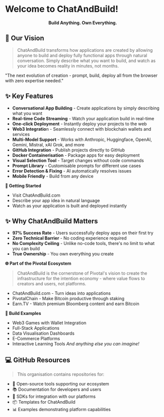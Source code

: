 # **Welcome to ChatAndBuild!**

<div align="center">

**Build Anything. Own Everything.**

</div>

## 🚀 **Our Vision**

> ChatAndBuild transforms how applications are created by allowing anyone to build and deploy fully functional apps through natural conversation. Simply describe what you want to build, and watch as your idea becomes reality in minutes, not months.

"The next evolution of creation - prompt, build, deploy all from the browser with zero expertise needed."

## ✨ **Key Features**

- **Conversational App Building** - Create applications by simply describing what you want
- **Real-time Code Streaming** - Watch your application build in real-time
- **One-click Deployment** - Instantly deploy your projects to the web
- **Web3 Integratio**n - Seamlessly connect with blockchain wallets and services
- **Multi-Model Support** - Works with Anthropic, Huggingface, OpenAI, Gemini, Mistral, xAI Grok, and more
- **GitHub Integration** - Publish projects directly to GitHub
- **Docker Containerisation** - Package apps for easy deployment
- **Visual Selection Tool** - Target changes without code commands
- **Prompt Library** - Customisable prompts for different use cases
- **Error Detection & Fixing** - AI automatically resolves issues
- **Mobile Friendly** - Build from any device

**🚀 Getting Started**

- Visit ChatAndBuild.com
- Describe your app idea in natural language
- Watch as your application is built and deployed instantly

## ✨ **Why ChatAndBuild Matters**

- **97% Success Rate** - Users successfully deploy apps on their first try
- **Zero Technical Barrier** - No coding experience required
- **No Complexity Ceiling** - Unlike no-code tools, there's no limit to what you can build
- **True Ownership** - You own everything you create

**🌐 Part of the Pivotal Ecosystem**
> ChatAndBuild is the cornerstone of Pivotal's vision to create the infrastructure for the intention economy - where value flows to creators and users, not platforms.

- ChatAndBuild.com - Turn ideas into applications
- PivotalChain - Make Bitcoin productive through staking
- Earn.TV - Watch premium Bloomberg content and earn Bitcoin

**📱 Build Examples**

- Web3 Games with Wallet Integration
- Full-Stack Applications
- Data Visualisation Dashboards
- E-Commerce Platforms
- Interactive Learning Tools
_And anything else you can imagine!_

## 💻  **GitHub Resources**

> This organisation contains repositories for:

- 🧰 Open-source tools supporting our ecosystem
- 📚 Documentation for developers and users
- 🔌 SDKs for integration with our platforms
- 📦 Templates for ChatAndBuild
- 📊 Examples demonstrating platform capabilities
